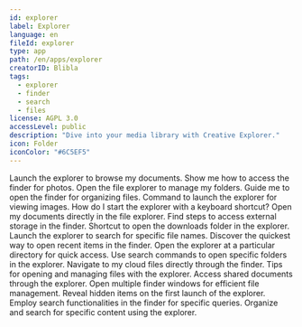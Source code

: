 ```yaml
---
id: explorer
label: Explorer
language: en
fileId: explorer
type: app
path: /en/apps/explorer
creatorID: Blibla
tags:
  - explorer
  - finder
  - search
  - files
license: AGPL 3.0
accessLevel: public
description: "Dive into your media library with Creative Explorer."
icon: Folder
iconColor: "#6C5EF5"
---
```


Launch the explorer to browse my documents.
Show me how to access the finder for photos.
Open the file explorer to manage my folders.
Guide me to open the finder for organizing files.
Command to launch the explorer for viewing images.
How do I start the explorer with a keyboard shortcut?
Open my documents directly in the file explorer.
Find steps to access external storage in the finder.
Shortcut to open the downloads folder in the explorer.
Launch the explorer to search for specific file names.
Discover the quickest way to open recent items in the finder.
Open the explorer at a particular directory for quick access.
Use search commands to open specific folders in the explorer.
Navigate to my cloud files directly through the finder.
Tips for opening and managing files with the explorer.
Access shared documents through the explorer.
Open multiple finder windows for efficient file management.
Reveal hidden items on the first launch of the explorer.
Employ search functionalities in the finder for specific queries.
Organize and search for specific content using the explorer.

